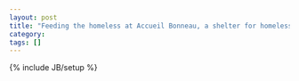 ```yaml
---
layout: post
title: "Feeding the homeless at Accueil Bonneau, a shelter for homeless men"
category: 
tags: []
---
```

{% include JB/setup %}
